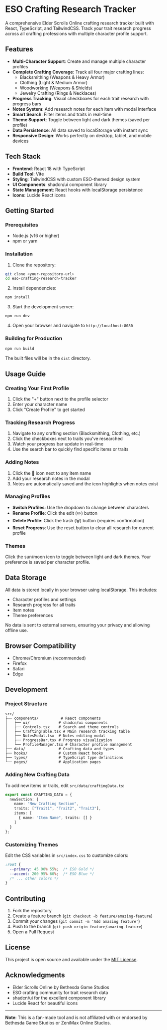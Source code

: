 # ESO Crafting Research Tracker

A comprehensive Elder Scrolls Online crafting research tracker built with React, TypeScript, and TailwindCSS. Track your trait research progress across all crafting professions with multiple character profile support.

## Features

- **Multi-Character Support**: Create and manage multiple character profiles
- **Complete Crafting Coverage**: Track all four major crafting lines:
  - Blacksmithing (Weapons & Heavy Armor)
  - Clothing (Light & Medium Armor)
  - Woodworking (Weapons & Shields)
  - Jewelry Crafting (Rings & Necklaces)
- **Progress Tracking**: Visual checkboxes for each trait research with progress bars
- **Notes System**: Add research notes for each item with modal interface
- **Smart Search**: Filter items and traits in real-time
- **Theme Support**: Toggle between light and dark themes (saved per profile)
- **Data Persistence**: All data saved to localStorage with instant sync
- **Responsive Design**: Works perfectly on desktop, tablet, and mobile devices

## Tech Stack

- **Frontend**: React 18 with TypeScript
- **Build Tool**: Vite
- **Styling**: TailwindCSS with custom ESO-themed design system
- **UI Components**: shadcn/ui component library
- **State Management**: React hooks with localStorage persistence
- **Icons**: Lucide React icons

## Getting Started

### Prerequisites

- Node.js (v16 or higher)
- npm or yarn

### Installation

1. Clone the repository:
```bash
git clone <your-repository-url>
cd eso-crafting-research-tracker
```

2. Install dependencies:
```bash
npm install
```

3. Start the development server:
```bash
npm run dev
```

4. Open your browser and navigate to `http://localhost:8080`

### Building for Production

```bash
npm run build
```

The built files will be in the `dist` directory.

## Usage Guide

### Creating Your First Profile

1. Click the "+" button next to the profile selector
2. Enter your character name
3. Click "Create Profile" to get started

### Tracking Research Progress

1. Navigate to any crafting section (Blacksmithing, Clothing, etc.)
2. Click the checkboxes next to traits you've researched
3. Watch your progress bar update in real-time
4. Use the search bar to quickly find specific items or traits

### Adding Notes

1. Click the 📝 icon next to any item name
2. Add your research notes in the modal
3. Notes are automatically saved and the icon highlights when notes exist

### Managing Profiles

- **Switch Profiles**: Use the dropdown to change between characters
- **Rename Profile**: Click the edit (✏️) button
- **Delete Profile**: Click the trash (🗑️) button (requires confirmation)
- **Reset Progress**: Use the reset button to clear all research for current profile

### Themes

Click the sun/moon icon to toggle between light and dark themes. Your preference is saved per character profile.

## Data Storage

All data is stored locally in your browser using localStorage. This includes:
- Character profiles and settings
- Research progress for all traits
- Item notes
- Theme preferences

No data is sent to external servers, ensuring your privacy and allowing offline use.

## Browser Compatibility

- Chrome/Chromium (recommended)
- Firefox
- Safari
- Edge

## Development

### Project Structure

```
src/
├── components/          # React components
│   ├── ui/             # shadcn/ui components
│   ├── Controls.tsx    # Search and theme controls
│   ├── CraftingTable.tsx # Main research tracking table
│   ├── NotesModal.tsx  # Notes editing modal
│   ├── ProgressBar.tsx # Progress visualization
│   └── ProfileManager.tsx # Character profile management
├── data/               # Crafting data and types
├── hooks/              # Custom React hooks
├── types/              # TypeScript type definitions
└── pages/              # Application pages
```

### Adding New Crafting Data

To add new items or traits, edit `src/data/craftingData.ts`:

```typescript
export const CRAFTING_DATA = {
  newSection: {
    name: "New Crafting Section",
    traits: ["Trait1", "Trait2", "Trait3"],
    items: [
      { name: "Item Name", traits: [] }
    ]
  }
};
```

### Customizing Themes

Edit the CSS variables in `src/index.css` to customize colors:

```css
:root {
  --primary: 45 90% 55%;  /* ESO Gold */
  --accent: 200 95% 60%;  /* ESO Blue */
  /* ... other colors */
}
```

## Contributing

1. Fork the repository
2. Create a feature branch (`git checkout -b feature/amazing-feature`)
3. Commit your changes (`git commit -m 'Add amazing feature'`)
4. Push to the branch (`git push origin feature/amazing-feature`)
5. Open a Pull Request

## License

This project is open source and available under the [MIT License](LICENSE).

## Acknowledgments

- Elder Scrolls Online by Bethesda Game Studios
- ESO crafting community for trait research data
- shadcn/ui for the excellent component library
- Lucide React for beautiful icons

---

**Note**: This is a fan-made tool and is not affiliated with or endorsed by Bethesda Game Studios or ZeniMax Online Studios.
